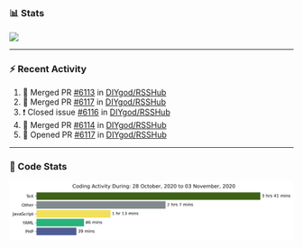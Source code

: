 ### :bar_chart: Stats

<a href="#">
  <img align="center" src="https://github-readme-stats.vercel.app/api?username=henryqw&count_private=true&show_icons=true" />
</a>
<!-- <a href="#">
  <img align="center" src="https://github-readme-stats-git-master.henryqw.vercel.app/api/top-langs/?username=HenryQW&layout=compact" />
</a> -->

---

### :zap: Recent Activity

<!--START_SECTION:activity-->

1. 🎉 Merged PR [#6113](https://github.com/DIYgod/RSSHub/pull/6113) in [DIYgod/RSSHub](https://github.com/DIYgod/RSSHub)
2. 🎉 Merged PR [#6117](https://github.com/DIYgod/RSSHub/pull/6117) in [DIYgod/RSSHub](https://github.com/DIYgod/RSSHub)
3. ❗️ Closed issue [#6116](https://github.com/DIYgod/RSSHub/issues/6116) in [DIYgod/RSSHub](https://github.com/DIYgod/RSSHub)
4. 🎉 Merged PR [#6114](https://github.com/DIYgod/RSSHub/pull/6114) in [DIYgod/RSSHub](https://github.com/DIYgod/RSSHub)
5. 💪 Opened PR [#6117](https://github.com/DIYgod/RSSHub/pull/6117) in [DIYgod/RSSHub](https://github.com/DIYgod/RSSHub)
<!--END_SECTION:activity-->

---

### :calendar: Code Stats

![WakaTime](https://github.com/HenryQW/HenryQW/blob/master/images/stat.svg)
